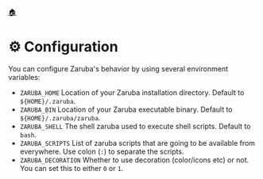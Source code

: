 <!--startTocHeader-->
[🏠](README.md)
# ⚙️ Configuration
<!--endTocHeader-->

You can configure Zaruba's behavior by using several environment variables:

* `ZARUBA_HOME` Location of your Zaruba installation directory. Default to `${HOME}/.zaruba`.
* `ZARUBA_BIN` Location of your Zaruba executable binary. Default to `${HOME}/.zaruba/zaruba`.
* `ZARUBA_SHELL` The shell zaruba used to execute shell scripts. Default to `bash`.
* `ZARUBA_SCRIPTS` List of zaruba scripts that are going to be available from everywhere. Use colon (`:`) to separate the scripts.
* `ZARUBA_DECORATION` Whether to use decoration (color/icons etc) or not. You can set this to either `0` or `1`.


<!--startTocSubTopic-->
<!--endTocSubTopic-->